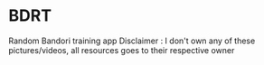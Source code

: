 # BDRT
Random Bandori training app
Disclaimer : I don't own any of these pictures/videos, all resources goes to their respective owner
